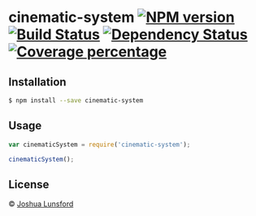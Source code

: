 # cinematic-system [![NPM version][npm-image]][npm-url] [![Build Status][travis-image]][travis-url] [![Dependency Status][daviddm-image]][daviddm-url] [![Coverage percentage][coveralls-image]][coveralls-url]
> 

## Installation

```sh
$ npm install --save cinematic-system
```

## Usage

```js
var cinematicSystem = require('cinematic-system');

cinematicSystem();
```
## License

 © [Joshua Lunsford]()


[npm-image]: https://badge.fury.io/js/cinematic-system.svg
[npm-url]: https://npmjs.org/package/cinematic-system
[travis-image]: https://travis-ci.org/YurikoEX/cinematic-system.svg?branch=master
[travis-url]: https://travis-ci.org/YurikoEX/cinematic-system
[daviddm-image]: https://david-dm.org/YurikoEX/cinematic-system.svg?theme=shields.io
[daviddm-url]: https://david-dm.org/YurikoEX/cinematic-system
[coveralls-image]: https://coveralls.io/repos/YurikoEX/cinematic-system/badge.svg
[coveralls-url]: https://coveralls.io/r/YurikoEX/cinematic-system
